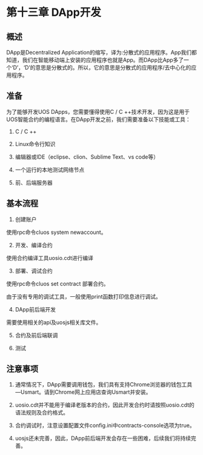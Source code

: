 # 第十三章 DApp开发

## **概述**

DApp是Decentralized Application的缩写，译为:分散式的应用程序。App我们都知道，我们在智能移动端上安装的应用程序也就是App。而DApp比App多了一个‘D’，‘D’的意思是分散式的。所以，它的意思是分散式的应用程序/去中心化的应用程序。

## **准备**

为了能够开发UOS DApps，您需要懂得使用C / C ++技术开发，因为这是用于UOS智能合约的编程语言。在DApp开发之前，我们需要准备以下技能或工具：

1.   C / C ++

2.   Linux命令行知识

3.   编辑器或IDE（eclipse、clion、Sublime Text、vs code等）

4.   一个运行的本地测试网络节点

5.   前、后端服务器

## **基本流程**

1.  创建账户

   使用rpc命令cluos system newaccount。

2.  开发、编译合约

   使用合约编译工具uosio.cdt进行编译

3.  部署、调试合约

   使用rpc命令cluos set contract 部署合约。

   由于没有专用的调试工具，一般使用print函数打印信息进行调试。

4.  DApp前后端开发

   需要使用相关的api及uosjs相关库文件。

5.  合约及前后端联调

6.  测试

## **注意事项**

1.  通常情况下，DApp需要调用钱包，我们具有支持Chrome浏览器的钱包工具—Usmart。请到Chrome网上应用店查询Usmart并安装。

2.  uosio.cdt并不能用于编译老版本的合约，因此开发合约时请按照uosio.cdt的语法规则及合约格式。

3.  合约调试时，注意设置配置文件config.ini中contracts-console选项为true。

4.  uosjs还未完善，因此，DApp前后端开发会存在一些困难，后续我们将持续完善。

